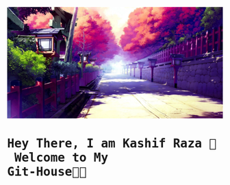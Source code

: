 <img src="back.jpg" width="110%" height="260px" style="margin-left: 0px; margin-right: 0px;">

#   <pre>                    Hey There, I am Kashif Raza 👦<br />                      Welcome to My Git-House👋🏻</pre>


<!--
**kashif-raza2019/kashif-raza2019** is a ✨ _special_ ✨ repository because its `README.md` (this file) appears on your GitHub profile.

- 🔭 I’m currently working on ...
- 🌱 I’m currently learning ...
- 👯 I’m looking to collaborate on ...
- 🤔 I’m looking for help with ...
- 💬 Ask me about ...
- 📫 How to reach me: ...
- 😄 Pronouns: ...
- ⚡ Fun fact: ...
-->
